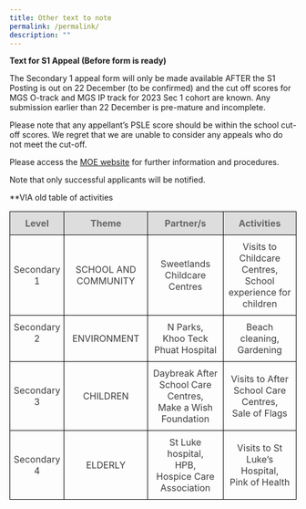 ```yaml
---
title: Other text to note
permalink: /permalink/
description: ""
---
```

**Text for S1 Appeal (Before form is ready)**

The Secondary 1 appeal form will only be made available AFTER the S1 Posting is out on 22 December (to be confirmed) and the cut off scores for MGS O-track and MGS IP track for 2023 Sec 1 cohort are known. Any submission earlier than 22 December is pre-mature and incomplete.  
  
Please note that any appellant’s PSLE score should be within the school cut-off scores. We regret that we are unable to consider any appeals who do not meet the cut-off.  
  
Please access the [MOE website](https://www.moe.gov.sg/secondary/s1-posting/results/appeal-for-school-transfer) for further information and procedures.  
  
Note that only successful applicants will be notified.

**VIA old table of activities

<style type="text/css">
.tg {
    border-collapse: collapse;
    border-spacing: 0;
}
.tg td {
    border-color: black;
    border-style: solid;
    border-width: 1px;
    overflow: hidden;
    padding: 10px 5px;
    word-break: normal;
}
.tg th {
    border-color: black;
    border-style: solid;
    border-width: 1px;
    font-weight: normal;
    overflow: hidden;
    padding: 10px 5px;
    word-break: normal;
}
.tg .tg-5hwe {
    color: #3D3D3D;
    text-align: center;
    vertical-align: middle
}
.tg .tg-feqv {
    background-color: #DDD;
    color: #666;
    font-weight: bold;
    text-align: center;
    vertical-align: middle
}
.tg .tg-iuf2 {
    color: #3D3D3D;
    text-align: center;
    vertical-align: top
}
</style>
<table width="100%" class="tg">
  <thead>
    <tr>
      <th class="tg-feqv">Level</th>
      <th class="tg-feqv">Theme</th>
      <th class="tg-feqv">Partner/s</th>
      <th class="tg-feqv">Activities</th>
    </tr>
  </thead>
  <tbody>
    <tr>
      <td class="tg-5hwe">Secondary 1</td>
      <td class="tg-5hwe">SCHOOL AND COMMUNITY</td>
      <td class="tg-5hwe">Sweetlands Childcare Centres</td>
      <td class="tg-5hwe">Visits to Childcare Centres,<br>
        School experience for children</td>
    </tr>
    <tr>
      <td class="tg-iuf2">Secondary 2</td>
      <td class="tg-5hwe">ENVIRONMENT</td>
      <td class="tg-5hwe">N Parks,<br>
        Khoo Teck Phuat Hospital</td>
      <td class="tg-5hwe">Beach cleaning,<br>
        Gardening</td>
    </tr>
    <tr>
      <td class="tg-5hwe"> Secondary 3</td>
      <td class="tg-5hwe">CHILDREN </td>
      <td class="tg-5hwe">Daybreak After School Care Centres,<br>
        Make a Wish Foundation</td>
      <td class="tg-5hwe">Visits to After School Care Centres,<br>
        Sale of Flags </td>
    </tr>
    <tr>
      <td class="tg-5hwe"> Secondary 4</td>
      <td class="tg-5hwe">ELDERLY </td>
      <td class="tg-5hwe">St Luke hospital,<br>
        HPB,<br>
        Hospice Care Association </td>
      <td class="tg-5hwe"> Visits to St Luke’s Hospital,<br>
        Pink of Health </td>
    </tr>
  </tbody>
</table>